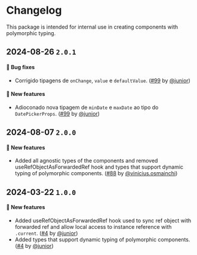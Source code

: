 # Changelog

This package is intended for internal use in creating components with polymorphic typing.

## 2024-08-26 `2.0.1`

#### 🐛 Bug fixes

- Corrigido tipagens de `onChange`, `value` e `defaultValue`. ([#99](https://git.rarolabs.com.br/frontend/rarui/-/merge_requests/99) by [@junior](https://git.rarolabs.com.br/junior))

#### 🎉 New features

- Adioconado nova tipagem de `minDate` e `maxDate` ao tipo do `DatePickerProps`. ([#99](https://git.rarolabs.com.br/frontend/rarui/-/merge_requests/99) by [@junior](https://git.rarolabs.com.br/junior))

## 2024-08-07 `2.0.0`

#### 🎉 New features

- Added all agnostic types of the components and removed useRefObjectAsForwardedRef hook and types that support dynamic typing of polymorphic components. ([#88](https://git.rarolabs.com.br/frontend/rarui/-/merge_requests/88) by [@vinicius.osmainchi](https://git.rarolabs.com.br/vinicius.osmainchi))

## 2024-03-22 `1.0.0`

#### 🎉 New features

- Added useRefObjectAsForwardedRef hook used to sync ref object with forwarded ref and allow local access to instance reference with `.current`. ([#4](https://git.rarolabs.com.br/frontend/rarui/pull/4) by [@junior](https://git.rarolabs.com.br/junior))
- Added types that support dynamic typing of polymorphic components. ([#4](https://git.rarolabs.com.br/frontend/rarui/pull/4) by [@junior](https://git.rarolabs.com.br/junior))
